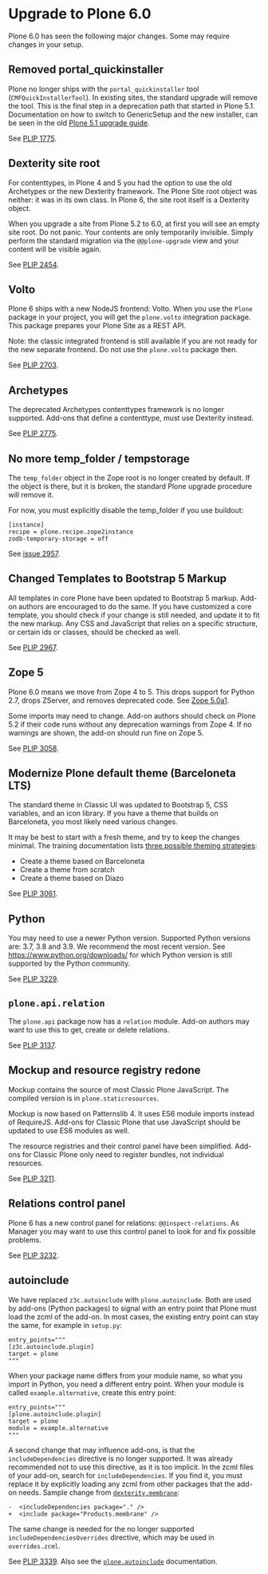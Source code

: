 # Upgrade to Plone 6.0

Plone 6.0 has seen the following major changes.
Some may require changes in your setup.

## Removed portal_quickinstaller
Plone no longer ships with the `portal_quickinstaller` tool (`CMFQuickInstallerTool`).
In existing sites, the standard upgrade will remove the tool.
This is the final step in a deprecation path that started in Plone 5.1.
Documentation on how to switch to GenericSetup and the new installer, can be seen in the old [Plone 5.1 upgrade guide](
https://docs.plone.org/develop/addons/upgrade_to_51.html#installation-code).

See [PLIP 1775](https://github.com/plone/Products.CMFPlone/issues/1775).


## Dexterity site root
For contenttypes, in Plone 4 and 5 you had the option to use the old Archetypes or the new Dexterity framework.
The Plone Site root object was neither: it was in its own class.
In Plone 6, the site root itself is a Dexterity object.

When you upgrade a site from Plone 5.2 to 6.0, at first you will see an empty site root.
Do not panic.
Your contents are only temporarily invisible.
Simply perform the standard migration via the `@@plone-upgrade` view and your content will be visible again.

See [PLIP 2454](https://github.com/plone/Products.CMFPlone/issues/2454).


## Volto
Plone 6 ships with a new NodeJS frontend: Volto.
When you use the `Plone` package in your project, you will get the `plone.volto` integration package.
This package prepares your Plone Site as a REST API.

Note: the classic integrated frontend is still available if you are not ready for the new separate frontend.
Do not use the `plone.volto` package then.

See [PLIP 2703](https://github.com/plone/Products.CMFPlone/issues/2703).


## Archetypes
The deprecated Archetypes contenttypes framework is no longer supported.
Add-ons that define a contenttype, must use Dexterity instead.

See [PLIP 2775](https://github.com/plone/Products.CMFPlone/issues/2775).


## No more temp_folder / tempstorage

The `temp_folder` object in the Zope root is no longer created by default.
If the object is there, but it is broken, the standard Plone upgrade procedure will remove it.

For now, you must explicitly disable the temp_folder if you use buildout:

```
[instance]
recipe = plone.recipe.zope2instance
zodb-temporary-storage = off
```

See [issue 2957](https://github.com/plone/Products.CMFPlone/issues/2957).


## Changed Templates to Bootstrap 5 Markup

All templates in core Plone have been updated to Bootstrap 5 markup.
Add-on authors are encouraged to do the same.
If you have customized a core template, you should check if your change is still needed, and update it to fit the new markup.
Any CSS and JavaScript that relies on a specific structure, or certain ids or classes, should be checked as well.

See [PLIP 2967](https://github.com/plone/Products.CMFPlone/issues/2967).


## Zope 5

Plone 6.0 means we move from Zope 4 to 5.
This drops support for Python 2.7, drops ZServer, and removes deprecated code.
See [Zope 5.0a1](https://zope.readthedocs.io/en/latest/changes.html#a1-2020-02-28).

Some imports may need to change.
Add-on authors should check on Plone 5.2 if their code runs without any deprecation warnings from Zope 4.
If no warnings are shown, the add-on should run fine on Zope 5.

See [PLIP 3058](https://github.com/plone/Products.CMFPlone/issues/3058).


## Modernize Plone default theme (Barceloneta LTS)

The standard theme in Classic UI was updated to Bootstrap 5, CSS variables, and an icon library.
If you have a theme that builds on Barceloneta, you most likely need various changes.

It may be best to start with a fresh theme, and try to keep the changes minimal.
The training documentation lists [three possible theming strategies](https://training.plone.org/5/theming/index.html):

- Create a theme based on Barceloneta
- Create a theme from scratch
- Create a theme based on Diazo

See [PLIP 3061](https://github.com/plone/Products.CMFPlone/issues/3061).


## Python

You may need to use a newer Python version.
Supported Python versions are: 3.7, 3.8 and 3.9.
We recommend the most recent version.
See https://www.python.org/downloads/ for which Python version is still supported by the Python community.

See [PLIP 3229](https://github.com/plone/Products.CMFPlone/issues/3229).


## `plone.api.relation`

The `plone.api` package now has a `relation` module. Add-on authors may want to use this to get, create or delete relations.

See [PLIP 3137](https://github.com/plone/Products.CMFPlone/issues/3137).


## Mockup and resource registry redone

Mockup contains the source of most Classic Plone JavaScript.
The compiled version is in `plone.staticresources`.

Mockup is now based on Patternslib 4.
It uses ES6 module imports instead of RequireJS.
Add-ons for Classic Plone that use JavaScript should be updated to use ES6 modules as well.

The resource registries and their control panel have been simplified.
Add-ons for Classic Plone only need to register bundles, not individual resources.

See [PLIP 3211](https://github.com/plone/Products.CMFPlone/issues/3211).


## Relations control panel

Plone 6 has a new control panel for relations: `@@inspect-relations`.
As Manager you may want to use this control panel to look for and fix possible problems.

See [PLIP 3232](https://github.com/plone/Products.CMFPlone/issues/3232).


## autoinclude

We have replaced `z3c.autoinclude` with `plone.autoinclude`.
Both are used by add-ons (Python packages) to signal with an entry point that Plone must load the zcml of the add-on.
In most cases, the existing entry point can stay the same, for example in `setup.py`:

```
entry_points="""
[z3c.autoinclude.plugin]
target = plone
"""
```

When your package name differs from your module name, so what you import in Python, you need a different entry point.
When your module is called `example.alternative`, create this entry point:

```
entry_points="""
[plone.autoinclude.plugin]
target = plone
module = example.alternative
"""
```

A second change that may influence add-ons, is that the `includeDependencies` directive is no longer supported.
It was already recommended not to use this directive, as it is too implicit.
In the zcml files of your add-on, search for `includeDependencies`.
If you find it, you must replace it by explicitly loading any zcml from other packages that the add-on needs.
Sample change from [`dexterity.membrane`](https://github.com/collective/dexterity.membrane/pull/60):

```
-  <includeDependencies package="." />
+  <include package="Products.membrane" />
```

The same change is needed for the no longer supported `includeDependenciesOverrides` directive, which may be used in `overrides.zcml`.

See [PLIP 3339](https://github.com/plone/Products.CMFPlone/issues/3339).
Also see the [`plone.autoinclude`](https://github.com/plone/plone.autoinclude) documentation.

